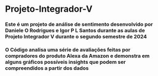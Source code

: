 ﻿# Projeto-Integrador-V


### Este é um projeto de análise de sentimento desenvolvido por Daniele O Rodrigues e Igor P L Santos durante as aulas de Projeto Integrador V durante o segundo semestre de 2024
### O Código analisa uma série de avaliações feitas por compradores do produto Alexa da Amazon e demonstra em alguns gráficos possíveis insights que podem ser compreendidos a partir dos dados
